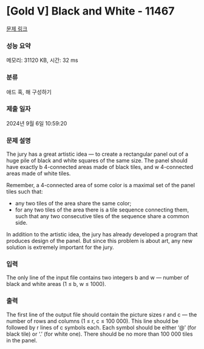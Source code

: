 # [Gold V] Black and White - 11467 

[문제 링크](https://www.acmicpc.net/problem/11467) 

### 성능 요약

메모리: 31120 KB, 시간: 32 ms

### 분류

애드 혹, 해 구성하기

### 제출 일자

2024년 9월 6일 10:59:20

### 문제 설명

<p>The jury has a great artistic idea — to create a rectangular panel out of a huge pile of black and white squares of the same size. The panel should have exactly b 4-connected areas made of black tiles, and w 4-connected areas made of white tiles.</p>

<p>Remember, a 4-connected area of some color is a maximal set of the panel tiles such that:</p>

<ul>
	<li>any two tiles of the area share the same color;</li>
	<li>for any two tiles of the area there is a tile sequence connecting them, such that any two consecutive tiles of the sequence share a common side.</li>
</ul>

<p>In addition to the artistic idea, the jury has already developed a program that produces design of the panel. But since this problem is about art, any new solution is extremely important for the jury.</p>

### 입력 

 <p>The only line of the input file contains two integers b and w — number of black and white areas (1 ≤ b, w ≤ 1000).</p>

### 출력 

 <p>The first line of the output file should contain the picture sizes r and c — the number of rows and columns (1 ≤ r, c ≤ 100 000). This line should be followed by r lines of c symbols each. Each symbol should be either ‘@’ (for black tile) or ‘.’ (for white one). There should be no more than 100 000 tiles in the panel.</p>

